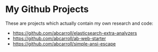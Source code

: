 # My Github Projects

These are projects which actually contain my own research and code:

 - https://github.com/abcarroll/elasticsearch-extra-analyzers
 - https://github.com/abcarroll/ab-web-starter
 - https://github.com/abcarroll/simple-ansi-escape


